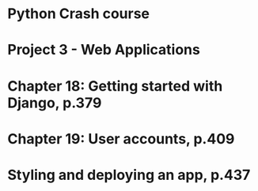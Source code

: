 # Python Crash course

#  Project 3 - Web Applications

# Chapter 18: Getting started with Django, p.379
# Chapter 19: User accounts, p.409
# Styling and deploying an app, p.437
